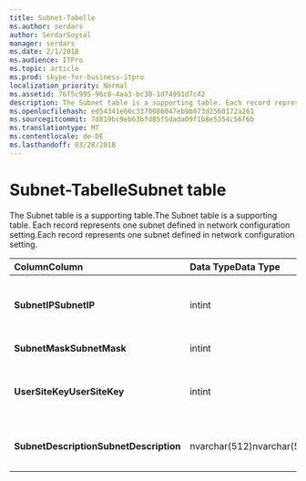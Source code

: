 ```yaml
---
title: Subnet-Tabelle
ms.author: serdars
author: SerdarSoysal
manager: serdars
ms.date: 2/1/2018
ms.audience: ITPro
ms.topic: article
ms.prod: skype-for-business-itpro
localization_priority: Normal
ms.assetid: 76f5c995-96c8-4aa3-bc30-1d74991d7c42
description: The Subnet table is a supporting table. Each record represents one subnet defined in network configuration setting.
ms.openlocfilehash: ed54341e66c3370086047eb9b073d2560172a261
ms.sourcegitcommit: 7d819bc9eb63bfd85f5dada09f1b8e5354c56f6b
ms.translationtype: MT
ms.contentlocale: de-DE
ms.lasthandoff: 03/28/2018
---
```

# <a name="subnet-table"></a><span data-ttu-id="bdb1b-104">Subnet-Tabelle</span><span class="sxs-lookup"><span data-stu-id="bdb1b-104">Subnet table</span></span>
 
<span data-ttu-id="bdb1b-105">The Subnet table is a supporting table.</span><span class="sxs-lookup"><span data-stu-id="bdb1b-105">The Subnet table is a supporting table.</span></span> <span data-ttu-id="bdb1b-106">Each record represents one subnet defined in network configuration setting.</span><span class="sxs-lookup"><span data-stu-id="bdb1b-106">Each record represents one subnet defined in network configuration setting.</span></span>
  
|<span data-ttu-id="bdb1b-107">**Column**</span><span class="sxs-lookup"><span data-stu-id="bdb1b-107">**Column**</span></span>|<span data-ttu-id="bdb1b-108">**Data Type**</span><span class="sxs-lookup"><span data-stu-id="bdb1b-108">**Data Type**</span></span>|<span data-ttu-id="bdb1b-109">**Key/Index**</span><span class="sxs-lookup"><span data-stu-id="bdb1b-109">**Key/Index**</span></span>|<span data-ttu-id="bdb1b-110">**Details**</span><span class="sxs-lookup"><span data-stu-id="bdb1b-110">**Details**</span></span>|
|:-----|:-----|:-----|:-----|
|<span data-ttu-id="bdb1b-111">**SubnetIP**</span><span class="sxs-lookup"><span data-stu-id="bdb1b-111">**SubnetIP**</span></span> <br/> |<span data-ttu-id="bdb1b-112">int</span><span class="sxs-lookup"><span data-stu-id="bdb1b-112">int</span></span>  <br/> |<span data-ttu-id="bdb1b-113">Primary, Foreign</span><span class="sxs-lookup"><span data-stu-id="bdb1b-113">Primary, Foreign</span></span>  <br/> |<span data-ttu-id="bdb1b-114">Integer representation for the subnet IP.</span><span class="sxs-lookup"><span data-stu-id="bdb1b-114">Integer representation for the subnet IP.</span></span>  <br/> |
|<span data-ttu-id="bdb1b-115">**SubnetMask**</span><span class="sxs-lookup"><span data-stu-id="bdb1b-115">**SubnetMask**</span></span> <br/> |<span data-ttu-id="bdb1b-116">int</span><span class="sxs-lookup"><span data-stu-id="bdb1b-116">int</span></span>  <br/> ||<span data-ttu-id="bdb1b-117">Subnetzmaske</span><span class="sxs-lookup"><span data-stu-id="bdb1b-117">Subnet mask.</span></span>  <br/> |
|<span data-ttu-id="bdb1b-118">**UserSiteKey**</span><span class="sxs-lookup"><span data-stu-id="bdb1b-118">**UserSiteKey**</span></span> <br/> |<span data-ttu-id="bdb1b-119">int</span><span class="sxs-lookup"><span data-stu-id="bdb1b-119">int</span></span>  <br/> |<span data-ttu-id="bdb1b-120">Foreign</span><span class="sxs-lookup"><span data-stu-id="bdb1b-120">Foreign</span></span>  <br/> |<span data-ttu-id="bdb1b-121">Referenced from the [UserSite table](usersite.md).</span><span class="sxs-lookup"><span data-stu-id="bdb1b-121">Referenced from the [UserSite table](usersite.md).</span></span>  <br/> |
|<span data-ttu-id="bdb1b-122">**SubnetDescription**</span><span class="sxs-lookup"><span data-stu-id="bdb1b-122">**SubnetDescription**</span></span> <br/> |<span data-ttu-id="bdb1b-123">nvarchar(512)</span><span class="sxs-lookup"><span data-stu-id="bdb1b-123">nvarchar(512)</span></span>  <br/> ||<span data-ttu-id="bdb1b-124">The description for the subnet.</span><span class="sxs-lookup"><span data-stu-id="bdb1b-124">The description for the subnet.</span></span>  <br/> |
   


